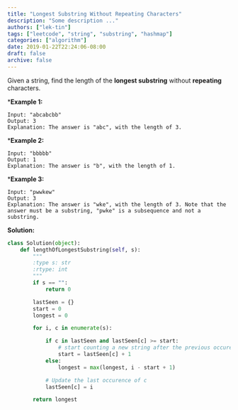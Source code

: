```yaml
---
title: "Longest Substring Without Repeating Characters"
description: "Some description ..."
authors: ["lek-tin"]
tags: ["leetcode", "string", "substring", "hashmap"]
categories: ["algorithm"]
date: 2019-01-22T22:24:06-08:00
draft: false
archive: false
---
```

Given a string, find the length of the **longest substring** without **repeating** characters.

***Example 1:**
```
Input: "abcabcbb"
Output: 3
Explanation: The answer is "abc", with the length of 3.
```
***Example 2:**
```
Input: "bbbbb"
Output: 1
Explanation: The answer is "b", with the length of 1.
```
***Example 3:**
```
Input: "pwwkew"
Output: 3
Explanation: The answer is "wke", with the length of 3. Note that the answer must be a substring, "pwke" is a subsequence and not a substring.
```
**Solution:**
```python
class Solution(object):
    def lengthOfLongestSubstring(self, s):
        """
        :type s: str
        :rtype: int
        """
        if s == "":
            return 0

        lastSeen = {}
        start = 0
        longest = 0

        for i, c in enumerate(s):

            if c in lastSeen and lastSeen[c] >= start:
                # start counting a new string after the previous occurence of c
                start = lastSeen[c] + 1
            else:
                longest = max(longest, i - start + 1)

            # Update the last occurence of c
            lastSeen[c] = i

        return longest
```